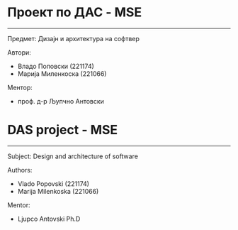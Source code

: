 # Проект по ДАС - MSE

<hr>

Предмет: Дизајн и архитектура на софтвер

Автори:

* Владо Поповски (221174)
* Марија Миленкоска (221066)

Ментор:

* проф. д-р Љупчно Антовски

# DAS project - MSE

<hr>

Subject: Design and architecture of software

Authors:

* Vlado Popovski (221174)
* Marija Milenkoska (221066)

Mentor:

* Ljupco Antovski Ph.D
